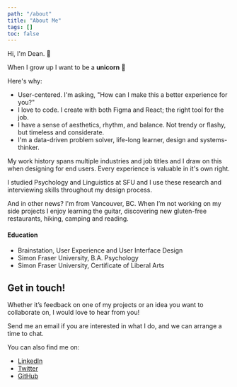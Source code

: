 ```yaml
---
path: "/about"
title: "About Me"
tags: []
toc: false
---
```


Hi, I'm Dean. 👋

When I grow up I want to be a **unicorn** 🦄

Here's why:

* User-centered. I'm asking, "How can I make this a better experience for you?"
* I love to code. I create with both Figma and React; the right tool for the job.
* I have a sense of aesthetics, rhythm, and balance. Not trendy or flashy, but timeless and considerate.
* I'm a data-driven problem solver, life-long learner, design and systems-thinker.

My work history spans multiple industries and job titles and I draw on this when designing for end users. Every experience is valuable in it's own right.

I studied Psychology and Linguistics at SFU and I use these research and interviewing skills throughout my design process.

And in other news? I'm from Vancouver, BC. When I’m not working on my side projects I enjoy learning the guitar, discovering new gluten-free restaurants, hiking, camping and reading.

#### Education

* Brainstation, User Experience and User Interface Design
* Simon Fraser University, B.A. Psychology
* Simon Fraser University, Certificate of Liberal Arts

## Get in touch!

Whether it’s feedback on one of my projects or an idea you want to collaborate on, I would love to hear from you!

Send me an email if you are interested in what I do, and we can arrange a time to chat.

You can also find me on:

* [LinkedIn](https://www.linkedin.com/in/dean-sallinen-39547a52/)
* [Twitter](http://twitter.com/deansallinen)
* [GitHub](https://www.github.com/deansallinen)

